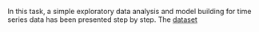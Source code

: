 In this task, a simple exploratory data analysis and model building for time series data has been presented step by step. The [dataset]()  
